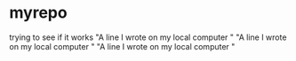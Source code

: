 # myrepo
trying to see if it works
"A line I wrote on my local computer  " 
"A line I wrote on my local computer  " 
"A line I wrote on my local computer  " 
